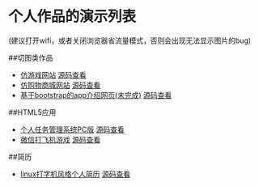 # 个人作品的演示列表
(建议打开wifi，或者关闭浏览器省流量模式，否则会出现无法显示图片的bug)


##切图类作品
+ [仿游戏网站](http://mrdaigithub.github.io/games/index.html)
	[源码查看](https://github.com/Mrdaigithub/Mrdaigithub.github.io/tree/master/games)
+ [仿购物商城网站](http://mrdaigithub.github.io/shop/index.html)
	[源码查看](https://github.com/Mrdaigithub/Mrdaigithub.github.io/tree/master/shop)
+ [基于bootstrap的app介绍网页(未完成)](http://mrdaigithub.github.io/showApp/index.html)
	[源码查看](https://github.com/Mrdaigithub/Mrdaigithub.github.io/tree/master/showApp)

##HTML5应用
+ [个人任务管理系统PC版](http://mrdaigithub.github.io/task-pc/index.html)
	[源码查看](https://github.com/Mrdaigithub/dai_daiduIfe/tree/master/dai-baiduife/2015_spring/task/task0004/item-pc)
+ [微信打飞机游戏](http://mrdaigithub.github.io/fightPlain/index.html)
	[源码查看](https://github.com/Mrdaigithub/Mrdai-games/tree/master/fightPlain)

##简历
+ [linux打字机风格个人简历](https://mrdaigithub.github.io/resume/index.html)
	[源码查看](https://github.com/Mrdaigithub/Mrdaigithub.github.io/tree/master/resume)